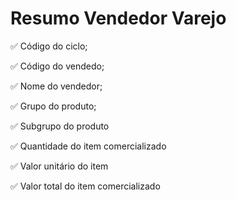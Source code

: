 # Resumo Vendedor Varejo



✅ Código do ciclo;

✅ Código do vendedo;

✅ Nome do vendedor;

✅ Grupo do produto;

✅ Subgrupo do produto

✅ Quantidade do item comercializado

✅ Valor unitário do item

✅ Valor total do item comercializado

